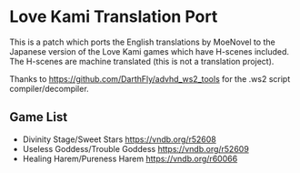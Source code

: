 # Love Kami Translation Port

This is a patch which ports the English translations by MoeNovel to the Japanese version of the Love Kami games which have H-scenes included. The H-scenes are machine translated (this is not a translation project).

Thanks to https://github.com/DarthFly/advhd_ws2_tools for the .ws2 script compiler/decompiler.

## Game List

- Divinity Stage/Sweet Stars https://vndb.org/r52608
- Useless Goddess/Trouble Goddess https://vndb.org/r52609
- Healing Harem/Pureness Harem https://vndb.org/r60066
